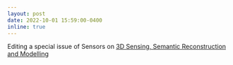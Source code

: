 ```yaml
---
layout: post
date: 2022-10-01 15:59:00-0400
inline: true
---
```


Editing a special issue of Sensors on <a href="https://www.mdpi.com/journal/sensors/special_issues/EA3OP18I0F"> 3D Sensing, Semantic Reconstruction and Modelling</a>
